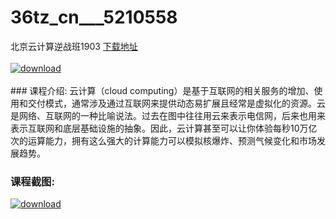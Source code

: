 # 36tz_cn___5210558
北京云计算逆战班1903
[下载地址](http://www.36tz.cn/article/5210558 "下载地址")
<br/></br>[![download](http://36tz.cn/muke_img/2020_02_1-118.png "下载地址")](http://www.36tz.cn/article/5210558 "下载地址")
<br/></br>### 课程介绍:
云计算（cloud computing）是基于互联网的相关服务的增加、使用和交付模式，通常涉及通过互联网来提供动态易扩展且经常是虚拟化的资源。云是网络、互联网的一种比喻说法。过去在图中往往用云来表示电信网，后来也用来表示互联网和底层基础设施的抽象。因此，云计算甚至可以让你体验每秒10万亿次的运算能力，拥有这么强大的计算能力可以模拟核爆炸、预测气候变化和市场发展趋势。

### 课程截图:
[![download](http://36tz.cn/muke_img/2020_02_11-115.png "下载地址")](http://www.36tz.cn/article/5210558 "下载地址")
